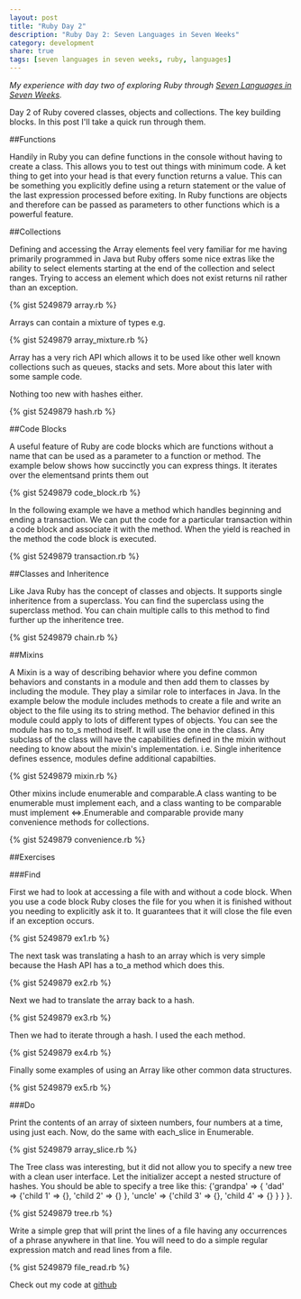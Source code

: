 ```yaml
---
layout: post
title: "Ruby Day 2"
description: "Ruby Day 2: Seven Languages in Seven Weeks"
category: development
share: true
tags: [seven languages in seven weeks, ruby, languages]
---
```


*My experience with day two of exploring Ruby through <a href="http://pragprog.com/book/btlang/seven-languages-in-seven-weeks" target="_blank">Seven Languages in Seven Weeks</a>.*

Day 2 of Ruby covered classes, objects and collections. The key building blocks. In this post I'll take a quick run through them.

##Functions

Handily in Ruby you can define functions in the console without having to create a class. This allows you to test out things with minimum code. A ket thing to get into your head is that every function returns a value. This  can be something you explicitly define using a return statement or the value of the last expression processed before exiting. In Ruby functions are objects and therefore can be passed as parameters to other functions which is a powerful feature.

##Collections

Defining and accessing the Array elements feel very familiar for me having primarily programmed in Java but Ruby offers some nice extras like the ability to select elements starting at the end of the collection and select ranges. Trying to access an element which does not exist returns nil rather than an exception.

{% gist 5249879 array.rb %}

Arrays can contain a mixture of types e.g.

{% gist 5249879 array_mixture.rb %}

Array has a very rich API which allows it to be used like other well known collections such as queues, stacks and sets. More about this later with some sample code.

Nothing too new with hashes either.

{% gist 5249879 hash.rb %}

##Code Blocks

A useful feature of Ruby are code blocks which are functions without a name that can be used as a parameter to a function or method. The example below shows how succinctly you can express things. It iterates over the elementsand prints them out

{% gist 5249879 code_block.rb %}

In the following example we have a method which handles beginning and ending a transaction. We can put the code for a particular transaction within a code block and associate it with the method. When the yield is reached in the method the code block is executed.

{% gist 5249879 transaction.rb %}

##Classes and Inheritence

Like Java Ruby has the concept of classes and objects. It supports single inheritence from a superclass. You can find the superclass using the superclass method. You can chain multiple calls to this method to find further up the inheritence tree.

{% gist 5249879 chain.rb %}

##Mixins
 
A Mixin is a way of describing behavior where you define common behaviors and constants in a module and then add them to classes by including the module. They play a similar role to interfaces in Java.
In the example below the module includes methods to create a file and write an object to the file using its to string method. The behavior defined in this module could apply to lots of different types of objects. You can see the module has no to_s method itself. It will use the one in the class. Any subclass of the class will have the capabilities defined in the mixin without needing to know about the mixin's implementation.
i.e. Single inheritence defines essence, modules define additional capabilties.

{% gist 5249879 mixin.rb %}

Other mixins include enumerable and comparable.A class wanting to be enumerable must implement each, and a class wanting to be comparable must implement <=>.Enumerable and comparable provide many convenience methods for collections.

{% gist 5249879 convenience.rb %}

##Exercises


###Find

First we had to look at accessing a file with and without a code block. When you use a code block Ruby closes the file for you when it is finished without you needing to explicitly ask it to. It guarantees that it will close the file even if an exception occurs.

{% gist 5249879 ex1.rb %}

The next task was translating a hash to an array which is very simple because the Hash API has a to_a method which does this.
 
{% gist 5249879 ex2.rb %}

Next we had to translate the array back to a hash.

{% gist 5249879 ex3.rb %}

Then we had to iterate through a hash. I used the each method. 

{% gist 5249879 ex4.rb %}

Finally some examples of using an Array like other common data structures.

{% gist 5249879 ex5.rb %}

###Do

Print the contents of an array of sixteen numbers, four numbers at a time, using just each. Now, do the same with each_slice in Enumerable.

{% gist 5249879 array_slice.rb %}

The Tree class was interesting, but it did not allow you to specify a new tree with a clean user interface. Let the initializer accept a nested structure of hashes. You should be able to specify a tree like this: {'grandpa' =&gt; { 'dad' =&gt; {'child 1' =&gt; {}, 'child 2' =&gt; {} }, 'uncle' =&gt; {'child 3' =&gt; {}, 'child 4' =&gt; {} } } }.

{% gist 5249879 tree.rb %}

Write a simple grep that will print the lines of a file having any occurrences of a phrase anywhere in that line. You will need to do a simple regular expression match and read lines from a file. 

{% gist 5249879 file_read.rb %}

Check out my code at <a href="https://github.com/heatherjc07/seven_languages_in_seven_days/tree/master/Ruby/Day2" target="_blank">github</a>